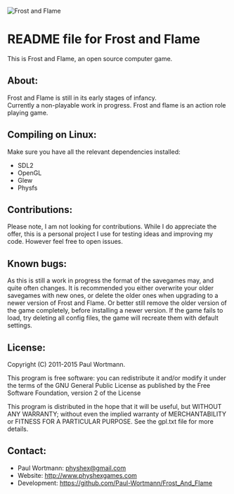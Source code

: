 ![Frost and Flame](http://www.weebly.com/uploads/5/9/6/4/596446/76313.png?399)

README file for Frost and Flame
=============================

This is Frost and Flame, an open source computer game.

About:
-----
Frost and Flame is still in its early stages of infancy.  
Currently a non-playable work in progress.
Frost and flame is an action role playing game.

Compiling on Linux:
-----------------------
Make sure you have all the relevant dependencies installed:
- SDL2
- OpenGL
- Glew
- Physfs

Contributions:
------------
Please note, I am not looking for contributions.
While I do appreciate the offer, this is a personal project I use for testing ideas and improving my code.
However feel free to open issues.

Known bugs:
----------
As this is still a work in progress the format of the savegames may, and quite often changes.
It is recommended you either overwrite your older savegames with new ones, or delete the older ones when upgrading to a newer version of Frost and Flame.
Or better still remove the older version of the game completely, before installing a newer version.
If the game fails to load, try deleting all config files, the game will recreate them with default settings.

License:
-------
Copyright (C) 2011-2015 Paul Wortmann.

This program is free software: you can redistribute it and/or modify it under
the terms of the GNU General Public License as published by the Free Software
Foundation, version 2 of the License

This program is distributed in the hope that it will be useful, but WITHOUT ANY
WARRANTY; without even the implied warranty of MERCHANTABILITY or FITNESS FOR A
PARTICULAR PURPOSE.  See the gpl.txt file for more details. 

Contact:
-------
- Paul Wortmann: physhex@gmail.com
- Website:            http://www.physhexgames.com
- Development:   https://github.com/Paul-Wortmann/Frost_And_Flame

